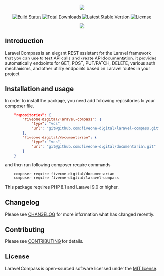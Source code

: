 <p align="center"><img src="https://res.cloudinary.com/dave24hwj8/image/upload/v1585775689/new-laravel-compass-logo.svg"></p>

<p align="center">
<a href="https://github.com/davidhsianturi/laravel-compass/actions"><img src="https://github.com/davidhsianturi/laravel-compass/workflows/tests/badge.svg" alt="Build Status"></a>
<a href="https://packagist.org/packages/davidhsianturi/laravel-compass"><img src="https://img.shields.io/packagist/dt/davidhsianturi/laravel-compass" alt="Total Downloads"></a>
<a href="https://packagist.org/packages/davidhsianturi/laravel-compass"><img src="https://img.shields.io/packagist/v/davidhsianturi/laravel-compass" alt="Latest Stable Version"></a>
<a href="https://packagist.org/packages/davidhsianturi/laravel-compass"><img src="https://img.shields.io/packagist/l/davidhsianturi/laravel-compass" alt="License"></a>
</p>

<p align="center">
<kbd>
<img src="https://res.cloudinary.com/dave24hwj8/image/upload/v1585775692/Screen_Shot_2020-04-02_at_16.05.24_PM.png">
</kbd>
</p>

## Introduction

Laravel Compass is an elegant REST assistant for the Laravel framework that you can use to test API calls and create API documentation. it provides automatically endpoints for GET, POST, PUT/PATCH, DELETE, various auth mechanisms, and other utility endpoints based on Laravel routes in your project.

## Installation and usage

In order to install the package, you need add following repositories to your composer file.
```json
    "repositories": {
        "fiveone-digital/laravel-compass": {
            "type": "vcs",
            "url": "git@github.com:fiveone-digital/laravel-compass.git"
        },
        "fiveone-digital/documentarian": {
            "type": "vcs",
            "url": "git@github.com:fiveone-digital/documentarian.git"
        }
    }
```

and then run following composer require commands
```
	composer require fiveone-digital/documentarian
	composer require fiveone-digital/laravel-compass
```
This package requires PHP 8.1 and Laravel 9.0 or higher.  
 
## Changelog

Please see [CHANGELOG](CHANGELOG.md) for more information what has changed recently.

## Contributing

Please see [CONTRIBUTING](CONTRIBUTING.md) for details.

## License

Laravel Compass is open-sourced software licensed under the [MIT license](https://opensource.org/licenses/MIT).
